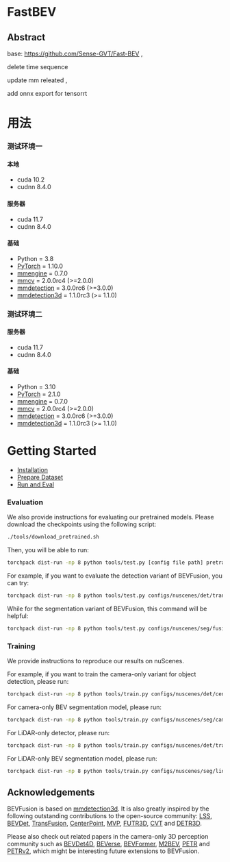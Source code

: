 # FastBEV

## Abstract
base: https://github.com/Sense-GVT/Fast-BEV ,

delete time sequence

update mm releated ,

add onnx export for tensorrt

# 用法

### 测试环境一

#### 本地

- cuda 10.2
- cudnn 8.4.0

#### 服务器

- cuda 11.7
- cudnn 8.4.0

#### 基础

- Python = 3.8
- [PyTorch](https://github.com/pytorch/pytorch) = 1.10.0
- [mmengine](http://github.com/open-mmlab/mmsegmentation) = 0.7.0
- [mmcv](https://github.com/open-mmlab/mmcv) = 2.0.0rc4 (>=2.0.0)
- [mmdetection](http://github.com/open-mmlab/mmdetection) = 3.0.0rc6 (>=3.0.0)
- [mmdetection3d](http://github.com/open-mmlab/mmdetection3d) = 1.1.0rc3 (>= 1.1.0)

### 测试环境二

#### 服务器

- cuda 11.7
- cudnn 8.4.0

#### 基础

- Python = 3.10
- [PyTorch](https://github.com/pytorch/pytorch) = 2.1.0
- [mmengine](http://github.com/open-mmlab/mmsegmentation) = 0.7.0
- [mmcv](https://github.com/open-mmlab/mmcv) = 2.0.0rc4 (>=2.0.0)
- [mmdetection](http://github.com/open-mmlab/mmdetection) = 3.0.0rc6 (>=3.0.0)
- [mmdetection3d](http://github.com/open-mmlab/mmdetection3d) = 1.1.0rc3 (>= 1.1.0)



# Getting Started

* [Installation](docs/install.md)
* [Prepare Dataset](docs/prepare_dataset.md)
* [Run and Eval](docs/getting_started.md)

### Evaluation

We also provide instructions for evaluating our pretrained models. Please download the checkpoints using the following script:

```bash
./tools/download_pretrained.sh
```

Then, you will be able to run:

```bash
torchpack dist-run -np 8 python tools/test.py [config file path] pretrained/[checkpoint name].pth --eval [evaluation type]
```

For example, if you want to evaluate the detection variant of BEVFusion, you can try:

```bash
torchpack dist-run -np 8 python tools/test.py configs/nuscenes/det/transfusion/secfpn/camera+lidar/swint_v0p075/convfuser.yaml pretrained/bevfusion-det.pth --eval bbox
```

While for the segmentation variant of BEVFusion, this command will be helpful:

```bash
torchpack dist-run -np 8 python tools/test.py configs/nuscenes/seg/fusion-bev256d2-lss.yaml pretrained/bevfusion-seg.pth --eval map
```

### Training

We provide instructions to reproduce our results on nuScenes.

For example, if you want to train the camera-only variant for object detection, please run:

```bash
torchpack dist-run -np 8 python tools/train.py configs/nuscenes/det/centerhead/lssfpn/camera/256x704/swint/default.yaml --model.encoders.camera.backbone.init_cfg.checkpoint pretrained/swint-nuimages-pretrained.pth
```

For camera-only BEV segmentation model, please run:

```bash
torchpack dist-run -np 8 python tools/train.py configs/nuscenes/seg/camera-bev256d2.yaml --model.encoders.camera.backbone.init_cfg.checkpoint pretrained/swint-nuimages-pretrained.pth
```

For LiDAR-only detector, please run:

```bash
torchpack dist-run -np 8 python tools/train.py configs/nuscenes/det/transfusion/secfpn/lidar/voxelnet_0p075.yaml
```

For LiDAR-only BEV segmentation model, please run:

```bash
torchpack dist-run -np 8 python tools/train.py configs/nuscenes/seg/lidar-centerpoint-bev128.yaml
```

## Acknowledgements

BEVFusion is based on [mmdetection3d](https://github.com/open-mmlab/mmdetection3d). It is also greatly inspired by the following outstanding contributions to the open-source community: [LSS](https://github.com/nv-tlabs/lift-splat-shoot), [BEVDet](https://github.com/HuangJunjie2017/BEVDet), [TransFusion](https://github.com/XuyangBai/TransFusion), [CenterPoint](https://github.com/tianweiy/CenterPoint), [MVP](https://github.com/tianweiy/MVP), [FUTR3D](https://arxiv.org/abs/2203.10642), [CVT](https://github.com/bradyz/cross_view_transformers) and [DETR3D](https://github.com/WangYueFt/detr3d).

Please also check out related papers in the camera-only 3D perception community such as [BEVDet4D](https://arxiv.org/abs/2203.17054), [BEVerse](https://arxiv.org/abs/2205.09743), [BEVFormer](https://arxiv.org/abs/2203.17270), [M2BEV](https://arxiv.org/abs/2204.05088), [PETR](https://arxiv.org/abs/2203.05625) and [PETRv2](https://arxiv.org/abs/2206.01256), which might be interesting future extensions to BEVFusion.
